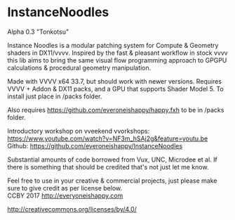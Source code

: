 # InstanceNoodles
Alpha 0.3 "Tonkotsu"

Instance Noodles is a  modular patching system for Compute & Geometry shaders in DX11/vvvv.  Inspired by the fast & pleasant workflow in stock vvvv this lib aims to bring the same visual flow programming approach to GPGPU calculations & procedural geometry manipulation.  

Made with VVVV x64 33.7, but should work with newer versions. Requires VVVV + Addon & DX11 packs, and a GPU that supports Shader Model 5.  To install just place in /packs folder. 

Also requires https://github.com/everoneishappy/happy.fxh to be in /packs folder. 

Introductory workshop on vveekend vvorkshops: https://www.youtube.com/watch?v=NF3m_hSAj2g&feature=youtu.be
Github: https://github.com/everoneishappy/InstanceNoodles

Substantial amounts of code borrowed from Vux, UNC, Microdee et al. If there is something that should be credited that's not just let me know.

Feel free to use in your creative & commercial projects, just please make sure to give credit as per license below.  
CCBY 2017 http://everyoneishappy.com

http://creativecommons.org/licenses/by/4.0/

